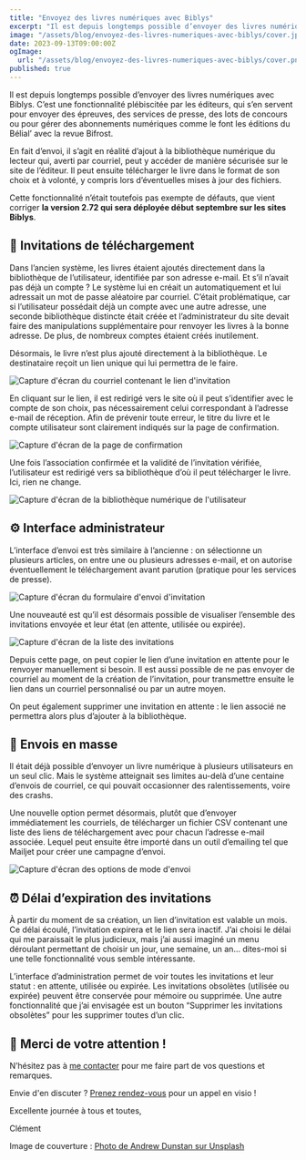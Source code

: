 ```yaml
---
title: "Envoyez des livres numériques avec Biblys"
excerpt: "Il est depuis longtemps possible d’envoyer des livres numériques avec Biblys. Cette fonctionnalité n’était toutefois pas exempte de défauts, que vient corriger la version 2.72 déployée début septembre sur les sites Biblys."
image: "/assets/blog/envoyez-des-livres-numeriques-avec-biblys/cover.jpg"
date: 2023-09-13T09:00:00Z
ogImage:
  url: "/assets/blog/envoyez-des-livres-numeriques-avec-biblys/cover.png"
published: true
---
```


Il est depuis longtemps possible d’envoyer des livres numériques avec Biblys. C’est une fonctionnalité plébiscitée par les éditeurs, qui s’en servent pour envoyer des épreuves, des services de presse, des lots de concours ou pour gérer des abonnements numériques comme le font les éditions du Bélial’ avec la revue Bifrost.

En fait d’envoi, il s’agit en réalité d’ajout à la bibliothèque numérique du lecteur qui, averti par courriel, peut y accéder de manière sécurisée sur le site de l’éditeur. Il peut ensuite télécharger le livre dans le format de son choix et à volonté, y compris lors d’éventuelles mises à jour des fichiers.

Cette fonctionnalité n’était toutefois pas exempte de défauts, que vient corriger **la version 2.72 qui sera déployée début septembre sur les sites Biblys**.

## 💌 Invitations de téléchargement

Dans l’ancien système, les livres étaient ajoutés directement dans la bibliothèque de l’utilisateur, identifiée par son adresse e-mail. Et s’il n’avait pas déjà un compte ? Le système lui en créait un automatiquement et lui adressait un mot de passe aléatoire par courriel. C’était problématique, car si l’utilisateur possédait déjà un compte avec une autre adresse, une seconde bibliothèque distincte était créée et l’administrateur du site devait faire des manipulations supplémentaire pour renvoyer les livres à la bonne adresse. De plus, de nombreux comptes étaient créés inutilement.

Désormais, le livre n’est plus ajouté directement à la bibliothèque. Le destinataire reçoit un lien unique qui lui permettra de le faire.

![Capture d'écran du courriel contenant le lien d'invitation](/assets/blog/envoyez-des-livres-numeriques-avec-biblys/courriel-d-invitation.png)

En cliquant sur le lien, il est redirigé vers le site où il peut s’identifier avec le compte de son choix, pas nécessairement celui correspondant à l’adresse e-mail de réception. Afin de prévenir toute erreur, le titre du livre et le compte utilisateur sont clairement indiqués sur la page de confirmation.

![Capture d'écran de la page de confirmation](/assets/blog/envoyez-des-livres-numeriques-avec-biblys/page-de-confirmation.png)

Une fois l’association confirmée et la validité de l’invitation vérifiée, l’utilisateur est redirigé vers sa bibliothèque d’où il peut télécharger le livre. Ici, rien ne change.

![Capture d'écran de la bibliothèque numérique de l'utilisateur](/assets/blog/envoyez-des-livres-numeriques-avec-biblys/bibliotheque-numerique.png)

## ⚙️ Interface administrateur

L’interface d’envoi est très similaire à l’ancienne : on sélectionne un plusieurs articles, on entre une ou plusieurs adresses e-mail, et on autorise éventuellement le téléchargement avant parution (pratique pour les services de presse).

![Capture d'écran du formulaire d'envoi d'invitation](/assets/blog/envoyez-des-livres-numeriques-avec-biblys/formulaire-d-envoi-d-invitation.png)

Une nouveauté est qu’il est désormais possible de visualiser l’ensemble des invitations envoyée et leur état (en attente, utilisée ou expirée).

![Capture d'écran de la liste des invitations](/assets/blog/envoyez-des-livres-numeriques-avec-biblys/liste-d-invitations.png)

Depuis cette page, on peut copier le lien d’une invitation en attente pour le renvoyer manuellement si besoin. Il est aussi possible de ne pas envoyer de courriel au moment de la création de l’invitation, pour transmettre ensuite le lien dans un courriel personnalisé ou par un autre moyen.

On peut également supprimer une invitation en attente : le lien associé ne permettra alors plus d’ajouter à la bibliothèque.

## 🚚 Envois en masse

Il était déjà possible d’envoyer un livre numérique à plusieurs utilisateurs en un seul clic. Mais le système atteignait ses limites au-delà d’une centaine d’envois de courriel, ce qui pouvait occasionner des ralentissements, voire des crashs.

Une nouvelle option permet désormais, plutôt que d’envoyer immédiatement les courriels, de télécharger un fichier CSV contenant une liste des liens de téléchargement avec pour chacun l’adresse e-mail associée. Lequel peut ensuite être importé dans un outil d’emailing tel que Mailjet pour créer une campagne d’envoi.

![Capture d'écran des options de mode d'envoi](/assets/blog/envoyez-des-livres-numeriques-avec-biblys/options-de-mode-d-envoi.png)

## ⏰ Délai d’expiration des invitations

À partir du moment de sa création, un lien d’invitation est valable un mois. Ce délai écoulé, l’invitation expirera et le lien sera inactif. J’ai choisi le délai qui me paraissait le plus judicieux, mais j’ai aussi imaginé un menu déroulant permettant de choisir un jour, une semaine, un an… dites-moi si une telle fonctionnalité vous semble intéressante.

L’interface d’administration permet de voir toutes les invitations et leur statut : en attente, utilisée ou expirée. Les invitations obsolètes (utilisée ou expirée) peuvent être conservée pour mémoire ou supprimée. Une autre fonctionnalité que j’ai envisagée est un bouton “Supprimer les invitations obsolètes” pour les supprimer toutes d’un clic.

## 🙇 Merci de votre attention !

N’hésitez pas à [me contacter](https://www.biblys.fr/contact/) pour me faire part de vos questions et remarques.

Envie d'en discuter ? [Prenez rendez-vous](https://cal.com/clemlatz/rdv) pour un appel en visio !

Excellente journée à tous et toutes,

Clément

Image de couverture :
[Photo de Andrew Dunstan sur Unsplash](https://unsplash.com/fr/photos/qdUDnCjo7e0?utm_source=unsplash&utm_medium=referral&utm_content=creditCopyText)
